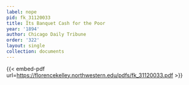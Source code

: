 ```yaml
---
label: nope
pid: fk_31120033
title: Its Banquet Cash for the Poor
year: '1894'
author: Chicago Daily Tribune
order: '322'
layout: single
collection: documents
---
```



{{< embed-pdf url=https://florencekelley.northwestern.edu/pdfs/fk_31120033.pdf >}}